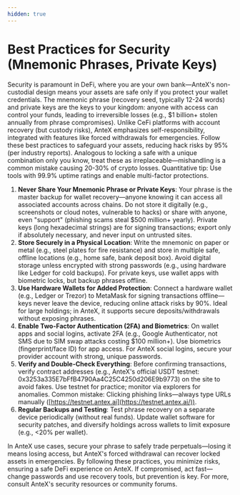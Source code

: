 ```yaml
---
hidden: true
---
```


# Best Practices for Security (Mnemonic Phrases, Private Keys)

Security is paramount in DeFi, where you are your own bank—AnteX's non-custodial design means your assets are safe only if you protect your wallet credentials. The mnemonic phrase (recovery seed, typically 12-24 words) and private keys are the keys to your kingdom: anyone with access can control your funds, leading to irreversible losses (e.g., $1 billion+ stolen annually from phrase compromises). Unlike CeFi platforms with account recovery (but custody risks), AnteX emphasizes self-responsibility, integrated with features like forced withdrawals for emergencies. Follow these best practices to safeguard your assets, reducing hack risks by 95% (per industry reports). Analogous to locking a safe with a unique combination only you know, treat these as irreplaceable—mishandling is a common mistake causing 20-30% of crypto losses. Quantitative tip: Use tools with 99.9% uptime ratings and enable multi-factor protections.

1. **Never Share Your Mnemonic Phrase or Private Keys**: Your phrase is the master backup for wallet recovery—anyone knowing it can access all associated accounts across chains. Do not store it digitally (e.g., screenshots or cloud notes, vulnerable to hacks) or share with anyone, even "support" (phishing scams steal $500 million+ yearly). Private keys (long hexadecimal strings) are for signing transactions; export only if absolutely necessary, and never input on untrusted sites.
2. **Store Securely in a Physical Location**: Write the mnemonic on paper or metal (e.g., steel plates for fire resistance) and store in multiple safe, offline locations (e.g., home safe, bank deposit box). Avoid digital storage unless encrypted with strong passwords (e.g., using hardware like Ledger for cold backups). For private keys, use wallet apps with biometric locks, but backup phrases offline.
3. **Use Hardware Wallets for Added Protection**: Connect a hardware wallet (e.g., Ledger or Trezor) to MetaMask for signing transactions offline—keys never leave the device, reducing online attack risks by 90%. Ideal for large holdings; in AnteX, it supports secure deposits/withdrawals without exposing phrases.
4. **Enable Two-Factor Authentication (2FA) and Biometrics**: On wallet apps and social logins, activate 2FA (e.g., Google Authenticator, not SMS due to SIM swap attacks costing $100 million+). Use biometrics (fingerprint/face ID) for app access. For AnteX social logins, secure your provider account with strong, unique passwords.
5. **Verify and Double-Check Everything**: Before confirming transactions, verify contract addresses (e.g., AnteX's official USDT testnet: 0x3253a335E7bFfB4790Aa4C25C4250d206E9b9773) on the site to avoid fakes. Use testnet for practice; monitor via explorers for anomalies. Common mistake: Clicking phishing links—always type URLs manually ([https://testnet.antex.ai](https://testnet.antex.ai/)).
6. **Regular Backups and Testing**: Test phrase recovery on a separate device periodically (without real funds). Update wallet software for security patches, and diversify holdings across wallets to limit exposure (e.g., <20% per wallet).

In AnteX use cases, secure your phrase to safely trade perpetuals—losing it means losing access, but AnteX's forced withdrawal can recover locked assets in emergencies. By following these practices, you minimize risks, ensuring a safe DeFi experience on AnteX. If compromised, act fast—change passwords and use recovery tools, but prevention is key. For more, consult AnteX's security resources or community forums.

